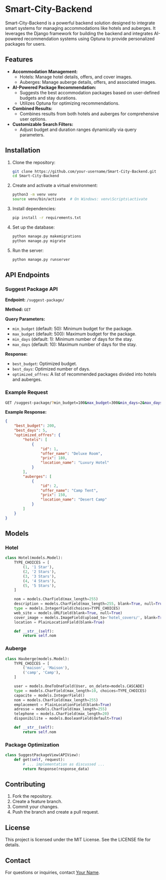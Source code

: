# Smart-City-Backend

Smart-City-Backend is a powerful backend solution designed to integrate smart systems for managing accommodations like hotels and auberges. It leverages the Django framework for building the backend and integrates AI-powered recommendation systems using Optuna to provide personalized packages for users.

## Features

- **Accommodation Management:**
  - Hotels: Manage hotel details, offers, and cover images.
  - Auberges: Manage auberge details, offers, and associated images.
- **AI-Powered Package Recommendation:**
  - Suggests the best accommodation packages based on user-defined budgets and stay durations.
  - Utilizes Optuna for optimizing recommendations.
- **Combined Results:**
  - Combines results from both hotels and auberges for comprehensive user options.
- **Customizable Search Filters:**
  - Adjust budget and duration ranges dynamically via query parameters.

## Installation

1. Clone the repository:
   ```bash
   git clone https://github.com/your-username/Smart-City-Backend.git
   cd Smart-City-Backend
   ```

2. Create and activate a virtual environment:
   ```bash
   python3 -m venv venv
   source venv/bin/activate  # On Windows: venv\Scripts\activate
   ```

3. Install dependencies:
   ```bash
   pip install -r requirements.txt
   ```

4. Set up the database:
   ```bash
   python manage.py makemigrations
   python manage.py migrate
   ```

5. Run the server:
   ```bash
   python manage.py runserver
   ```

## API Endpoints

### Suggest Package API
**Endpoint:** `/suggest-package/`

**Method:** `GET`

**Query Parameters:**
- `min_budget` (default: 50): Minimum budget for the package.
- `max_budget` (default: 500): Maximum budget for the package.
- `min_days` (default: 1): Minimum number of days for the stay.
- `max_days` (default: 10): Maximum number of days for the stay.

**Response:**
- `best_budget`: Optimized budget.
- `best_days`: Optimized number of days.
- `optimized_offres`: A list of recommended packages divided into hotels and auberges.

### Example Request
```bash
GET /suggest-package/?min_budget=100&max_budget=300&min_days=2&max_days=7
```

**Example Response:**
```json
{
    "best_budget": 200,
    "best_days": 5,
    "optimized_offres": {
        "hotels": [
            {
                "id": 1,
                "offer_name": "Deluxe Room",
                "prix": 180,
                "location_name": "Luxury Hotel"
            }
        ],
        "auberges": [
            {
                "id": 2,
                "offer_name": "Camp Tent",
                "prix": 150,
                "location_name": "Desert Camp"
            }
        ]
    }
}
```

## Models

### Hotel
```python
class Hotel(models.Model):
    TYPE_CHOICES = [
        (1, '1 Star'),
        (2, '2 Stars'),
        (3, '3 Stars'),
        (4, '4 Stars'),
        (5, '5 Stars'),
    ]

    nom = models.CharField(max_length=255)
    description = models.CharField(max_length=255, blank=True, null=True)
    type = models.IntegerField(choices=TYPE_CHOICES)
    web_site = models.URLField(blank=True, null=True)
    cover_image = models.ImageField(upload_to='hotel_covers/', blank=True, null=True)
    location = PlainLocationField(blank=True)

    def __str__(self):
        return self.nom
```

### Auberge
```python
class Hauberge(models.Model):
    TYPE_CHOICES = [
        ('maison', 'Maison'),
        ('camp', 'Camp'),
    ]

    user = models.OneToOneField(User, on_delete=models.CASCADE)
    type = models.CharField(max_length=10, choices=TYPE_CHOICES)
    capacite = models.IntegerField()
    nom = models.CharField(max_length=255)
    emplacement = PlainLocationField(blank=True)
    adresse = models.CharField(max_length=255)
    telephone = models.CharField(max_length=20)
    disponibilite = models.BooleanField(default=True)

    def __str__(self):
        return self.nom
```

### Package Optimization
```python
class SuggestPackageView(APIView):
    def get(self, request):
        # ... implementation as discussed ...
        return Response(response_data)
```

## Contributing

1. Fork the repository.
2. Create a feature branch.
3. Commit your changes.
4. Push the branch and create a pull request.

## License

This project is licensed under the MIT License. See the LICENSE file for details.

## Contact

For questions or inquiries, contact [Your Name](mailto:your-email@example.com).

